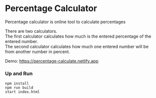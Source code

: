 # Percentage Calculator

Percentage calculator is online tool to calculate percentages

There are two calculators.\
The first calculator calculates how much is the entered percentage of the entered number.\
The second calculator calculates how much one entered number will be from another number in percent.

Demo: https://percentage-calculate.netlify.app

### Up and Run

```
npm install
npm run build
start index.html
```
